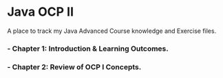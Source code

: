 # Java OCP II
A place to track my Java Advanced Course knowledge and Exercise files.

### - Chapter 1: Introduction & Learning Outcomes.
### - Chapter 2: Review of OCP I Concepts.